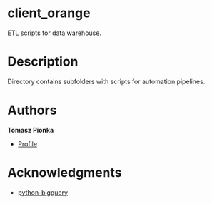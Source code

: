 # client_orange

ETL scripts for data warehouse.

# Description

Directory contains subfolders with scripts for automation pipelines.

# Authors

**Tomasz Pionka**
- [Profile](https://github.com/tomaszpionka "Tomasz Pionka")

# Acknowledgments

* [python-bigquery](https://github.com/googleapis/python-bigquery)